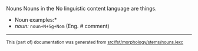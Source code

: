 Nouns
Nouns in the No linguistic content language are things.

* Noun examples:*
* *noun:* `noun+N+Sg+Nom` (Eng. # comment)

* * *

<small>This (part of) documentation was generated from [src/fst/morphology/stems/nouns.lexc](https://github.com/giellalt/lang-zxx/blob/main/src/fst/morphology/stems/nouns.lexc)</small>
